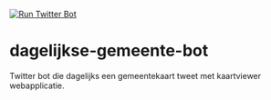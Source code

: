 [![Run Twitter Bot](https://github.com/arbakker/dagelijkse-gemeente-bot/actions/workflows/run-twitter-bot.yml/badge.svg)](https://github.com/arbakker/dagelijkse-gemeente-bot/actions/workflows/run-twitter-bot.yml)

# dagelijkse-gemeente-bot

Twitter bot die dagelijks een gemeentekaart tweet met kaartviewer webapplicatie. 
